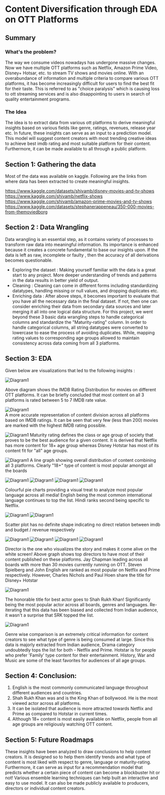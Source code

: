 # Content Diversification through EDA on OTT Platforms  


## Summary

### What's the problem?
The way we consume videos nowadays has undergone massive changes. Now we have multiple OTT platforms such as Netflix, Amazon Prime Video, Disney+ Hotsar, etc. to stream TV shows and movies online. With an overabundance of information and multiple criteria to compare various OTT platforms, it has become increasingly difficult for users to find the best fit for their taste. This is referred to as "choice paralysis" which is causing loss to ott streaming services and is also disappointing to users in search of quality entertainment programs. 
	
### The Idea
The idea is to extract data from various ott platforms to derive meaningful insights based on various fields like genre, ratings, revenues, release year etc. In future, these insights can serve as an input to a prediction model. This model will suggest content creators with most trending creative ideas to achieve best imdb rating and most suitable platform for their content. Furthermore, it can be made available to all through a public platform.


## Section 1: Gathering the data 
Most of the data was available on kaggle. Following are the links from where data has been extracted to create meaningful insights.

https://www.kaggle.com/datasets/shivamb/disney-movies-and-tv-shows  
https://www.kaggle.com/shivamb/netflix-shows  
https://www.kaggle.com/shivamb/amazon-prime-movies-and-tv-shows  
https://www.kaggle.com/datasets/stephanerappeneau/350-000-movies-from-themoviedborg  

## Section 2 : Data Wrangling 
Data wrangling is an essential step, as it contains variety of processes to transform raw data into meaningful information. Its importance is enhanced because it creates a concrete fundamental to base our insights upon. If the data is left as raw, incomplete or faulty , then the accuracy of all derivations becomes questionable.
- Exploring the dataset : Making yourself familiar with the data is a great start to any project. More deeper understanding of trends and patterns in the data results in better yield of output.
- Cleaning : Cleaning can come in different forms including standardizing datatypes, handling missing or null values, and dropping duplicates etc.
- Enriching data : After above steps, it becomes important to evaluate that you have all the necessary data in the final dataset. If not, then one can consider enriching their data from secondary data sources and later merging it all into one logical data structure.
For this project, we went beyond these 3 basic data wrangling steps to handle categorical columns and standardize the "Maturity-rating" column. In order to handle categorical columns, all string datatypes were converted to lowercase to ease the process of avoiding duplicates. While, mapping rating values to corresponding age groups allowed to maintain consistency across data coming from all 3 platforms.

## Section 3: EDA

Given below are visualizations that led to the following insights :

![Diagram1](Images/1-imdb-rating-wise.png)

Above diagram shows the IMDB Rating Distribution for movies on different OTT platforms. It can be briefly concluded that most content on all 3 platforms is rated between 5 to 7 IMDB rate value.

![Diagram1](Images/2-imdb-rating-wise.png)  
A more accurate representation of content division across all platforms based on IMDB ratings. It can be seen that very few (less than 200) movies are marked with the highest IMDB rating possible. 


![Diagram1](Images/3-maturity-rating-wise.png)
Maturity rating defines the class or age group of society that proves to be the best audience for a given content. It is derived that Netflix has more content for 18+ age group whereas Disney Hotstar has most of its content fit for "all" age groups.


![Diagram1](Images/4-maturity-rating-all-platforms.png)
A line graph showing overall distribution of content combining all 3 platforms. Clearly "18+" type of content is most popular amongst all the boards


![Diagram1](Images/5-languages-all.png)
![Diagram1](Images/6-languages-netflix.png)
![Diagram1](Images/7-languages-prime.png)
![Diagram1](Images/8-languages-disney.png)

Colourful pie charts providing a visual treat to analyze most popular language across all media! English being the most common international language continues to top the list. Hindi ranks second being specific to Netflix.


![Diagram1](Images/9-budget-imdb.png)
![Diagram1](Images/10-revenue-imdb.png)

Scatter plot has no definite shape indicating no direct relation between imdb and budget / revenue respectively


![Diagram1](Images/11-directors-all.png)
![Diagram1](Images/12-directors-netflix.png)
![Diagram1](Images/13-directors-prime.png)
![Diagram1](Images/14-directors-hotstar.png)

Director is the one who visualizes the story and makes it come alive on the white screen! Above graph shows top directors to have most of their content published on these platforms.
Jay Chapman leading across all boards with more than 30 movies currently running on OTT. Steven Spielberg and John English are ranked as most popular on Netflix and Prime respectively. However, Charles Nichols and Paul Hoen share the title for Disney+ Hotstar


![Diagram1](Images/18-actor-wise.png)

The honorable title for best actor goes to Shah Rukh Khan! Significantly being the most popular actor across all boards, genres and languages. Re-iterating that this data has been biased and collected from Indian audience, it wasn't a surprise that SRK topped the list.

![Diagram1](Images/19-genre-wise.png)

Genre wise comparison is an extremely critical information for content creators to see what type of genre is being consumed at large. Since this data is majorly extracted from Indian audience, Drama category undoubtedly tops the list for both - Netflix and Prime. Hotstar is for people who prefer 'Family' type content for their entertainment. History, War and Music are some of the least favorites for audiences of all age groups.

## Section 4: Conclusion:
1. English is the most commonly communicated language throughout different audiences and countries.
2. Shah Rukh Khan was and is the King Khan of bollywood. He is the most viewed actor across all platforms.
3. It can be isolated that audience is more attracted towards Netflix and Prime as compared to Hotstar in current times. 
4. Although 18+ content is most easily available on Netflix, people from all age groups are religiously watching OTT content.

## Section 5: Future Roadmaps
These insights have been analyzed to draw conclusions to help content creators. It is designed so to help them identify trends and what type of content is most liked with respect to genre, language or maturity-rating. 
Furthermore, it can serve as input for a recommendation model that predicts whether a certain piece of content can become a blockbuster hit or not! Various ensemble learning techniques can help built an interactive and easy to use model. It can also be made publicly available to producers, directors or individual content creators.